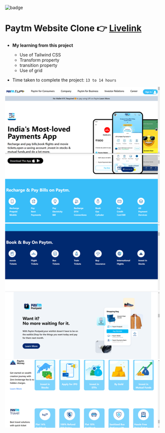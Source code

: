 ![badge](https://img.shields.io/badge/Live--class-Project-yellowgreen)
# Paytm Website Clone 👉 [Livelink](https://project-paytmclone.netlify.app/)

- **My learning from this project**

  - Use of Tailwind CSS
  - Transform property
  - transition property
  - Use of grid
- Time taken to complete the project: `13 to 14 hours`

![screenshot-1](./screenshots/Screenshot%20(48).png)
![screenshot-2](./screenshots/Screenshot%20(49).png)
![screenshot-3](./screenshots/Screenshot%20(50).png)
![screenshot-4](./screenshots/Screenshot%20(53).png)
![screenshot-5](./screenshots/Screenshot%20(64).png)